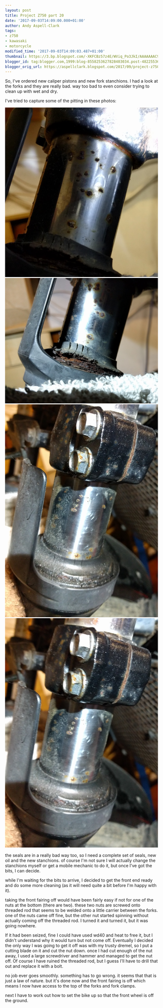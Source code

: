 ```yaml
---
layout: post
title: Project Z750 part 20
date: '2017-09-03T14:09:00.000+01:00'
author: Andy Aspell-Clark
tags:
- z750
- kawasaki
- motorcycle
modified_time: '2017-09-03T14:09:03.487+01:00'
thumbnail: https://3.bp.blogspot.com/-XKFCBz57z4E/WViq_Po3JkI/AAAAAAAC9e0/NlOyt2zC6WAh3w87wtK5ir7ZaD96J30LACKgBGAs/s72-c/IMG_20170702_090948.jpg
blogger_id: tag:blogger.com,1999:blog-8558253627828403034.post-4822553681085595011
blogger_orig_url: https://aspellclark.blogspot.com/2017/09/project-z750-part-20.html
---
```


So, I've ordered new caliper pistons and new fork stanchions. I had a look at the forks and they are really bad. way too bad to even consider trying to clean up with wet and dry.

I've tried to capture some of the pitting in these photos:

![image](../assets/images/IMG_20170702_090948.jpg)
![image](../assets/images/IMG_20170702_090918.jpg)
![image](../assets/images/IMG_20170702_090849.jpg)
![image](../assets/images/IMG_20170702_090848.jpg)

the seals are in a really bad way too, so I need a complete set of seals, new oil and the new stanchions. of course I'm not sure I will actually change the stanchions myself or get a mobile mechanic to do it, but once I've got the bits, I can decide.

while I'm waiting for the bits to arrive, I decided to get the front end ready and do some more cleaning (as it will need quite a bit before I'm happy with it).

taking the front fairing off would have been fairly easy if not for one of the nuts at the bottom (there are two). these two nuts are screwed onto threaded rod that seems to be welded onto a little carrier between the forks. one of the nuts came off fine, but the other nut started spinning without actually coming off the threaded rod. I turned it and turned it, but it was going nowhere.

If it had been seized, fine I could have used wd40 and heat to free it, but I didn't understand why it would turn but not come off. Eventually I decided the only way I was going to get it off was with my trusty dremel, so I put a cutting blade on it and cut the nut down. once I had cut enough of the nut away, I used a large screwdriver and hammer and managed to get the nut off. Of course I have ruined the threaded rod, but I guess I'll have to drill that out and replace it with a bolt.

no job ever goes smoothly. something has to go wrong. it seems that that is just a law of nature. but it's done now and the front fairing is off which means I now have access to the top of the forks and fork clamps.

next I have to work out how to set the bike up so that the front wheel is off the ground.